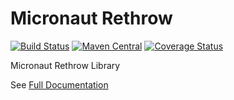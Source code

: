 # Micronaut Rethrow

[![Build Status](https://github.com/agorapulse/micronaut-permissions/workflows/Check/badge.svg)](https://github.com/agorapulse/micronaut-permissions/actions)
[![Maven Central](https://img.shields.io/maven-central/v/com.agorapulse/micronaut-permissions.svg?label=Maven%20Central)](https://search.maven.org/search?q=g:%22com.agorapulse%22%20AND%20a:%22micronaut-permissions%22)
[![Coverage Status](https://coveralls.io/repos/github/agorapulse/micronaut-permissions/badge.svg?branch=master)](https://coveralls.io/github/agorapulse/micronaut-permissions?branch=master)

Micronaut Rethrow Library

See [Full Documentation][DOCS]

[DOCS]: https://agorapulse.github.io/micronaut-permissions
